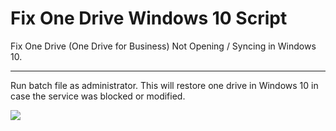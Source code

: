 # Fix One Drive Windows 10 Script 

Fix One Drive (One Drive for Business) Not Opening / Syncing in Windows 10. 

----

Run batch file as administrator. This will restore one drive in Windows 10 in case the service was blocked or modified. 

<img src="https://i.imgur.com/31pNAlU.png">

